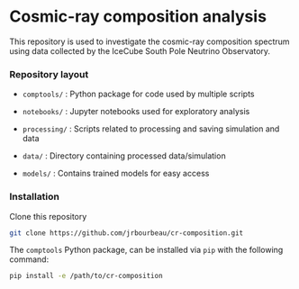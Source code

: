 # Cosmic-ray composition analysis

This repository is used to investigate the cosmic-ray composition spectrum using data collected by the IceCube South Pole Neutrino Observatory.

### Repository layout

- `comptools/` : Python package for code used by multiple scripts

- `notebooks/` : Jupyter notebooks used for exploratory analysis

- `processing/` : Scripts related to processing and saving simulation and data

- `data/` : Directory containing processed data/simulation

- `models/` : Contains trained models for easy access


### Installation

Clone this repository
```bash
git clone https://github.com/jrbourbeau/cr-composition.git
```

The `comptools` Python package, can be installed via `pip` with the following command:
```bash
pip install -e /path/to/cr-composition
```
